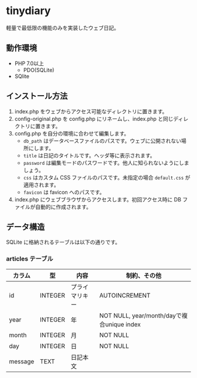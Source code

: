 # tinydiary

軽量で最低限の機能のみを実装したウェブ日記。

## 動作環境

* PHP 7.0以上
    - PDO(SQLite)
* SQlite

## インストール方法

1. index.php をウェブからアクセス可能なディレクトリに置きます。
2. config-original.php を config.php にリネームし、index.php と同じディレクトリに置きます。
3. config.php を自分の環境に合わせて編集します。
    - `db_path` はデータベースファイルのパスです。ウェブに公開されない場所にします。
    - `title` は日記のタイトルです。ヘッダ等に表示されます。
    - `password` は編集モードのパスワードです。他人に知られないようにしましょう。
    - `css` はカスタム CSS ファイルのパスです。未指定の場合 `default.css` が適用されます。
    - `favicon` は favicon へのパスです。
4. index.php にウェブブラウザからアクセスします。初回アクセス時に DB ファイルが自動的に作成されます。

## データ構造

SQLite に格納されるテーブルは以下の通りです。

### articles テーブル

| カラム | 型 | 内容 | 制約、その他 |
|---|---|---|---|
| id | INTEGER | プライマリキー | AUTOINCREMENT |
| year | INTEGER | 年 | NOT NULL, year/month/dayで複合unique index |
| month | INTEGER | 月 | NOT NULL |
| day | INTEGER | 日 | NOT NULL |
| message | TEXT | 日記本文 | |
